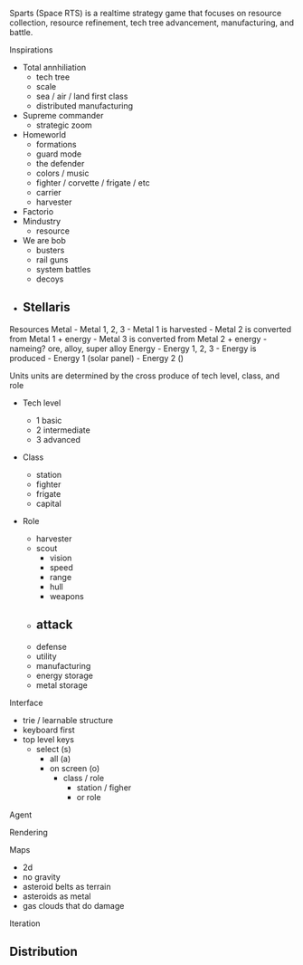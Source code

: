 Sparts (Space RTS) is a realtime strategy game that focuses on resource collection, resource refinement, tech tree advancement, manufacturing, and battle.

Inspirations
  - Total annhiliation
    - tech tree
    - scale
    - sea / air / land first class
    - distributed manufacturing
  - Supreme commander
    - strategic zoom
  - Homeworld
    - formations
    - guard mode
    - the defender
    - colors / music
    - fighter / corvette / frigate / etc
    - carrier
    - harvester
  - Factorio
  - Mindustry
    - resource
  - We are bob
    - busters
    - rail guns
    - system battles
    - decoys
  - Stellaris
    - 

Resources
  Metal
    - Metal 1, 2, 3
    - Metal 1 is harvested
    - Metal 2 is converted from Metal 1 + energy
    - Metal 3 is converted from Metal 2 + energy
    - nameing? ore, alloy, super alloy
  Energy
    - Energy 1, 2, 3
    - Energy is produced
    - Energy 1 (solar panel)
    - Energy 2 ()

Units
  units are determined by the cross produce of tech level, class, and role

  - Tech level
    - 1 basic
    - 2 intermediate
    - 3 advanced

  - Class
    - station
    - fighter
    - frigate
    - capital

  - Role
    - harvester
    - scout
      + vision
      + speed 
      + range
      - hull
      - weapons
    - attack
      - 
    - defense
    - utility
    - manufacturing
    - energy storage
    - metal storage

Interface
  - trie / learnable structure
  - keyboard first
  - top level keys
    - select (s)
      - all (a)
      - on screen (o)
        - class / role
          - station / figher
          - or role

Agent

Rendering

Maps
  - 2d
  - no gravity
  - asteroid belts as terrain
  - asteroids as metal
  - gas clouds that do damage

Iteration

Distribution 
  - 
